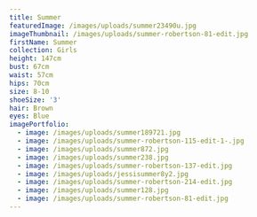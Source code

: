 ```yaml
---
title: Summer
featuredImage: /images/uploads/summer23490u.jpg
imageThumbnail: /images/uploads/summer-robertson-81-edit.jpg
firstName: Summer
collection: Girls
height: 147cm
bust: 67cm
waist: 57cm
hips: 70cm
size: 8-10
shoeSize: '3'
hair: Brown
eyes: Blue
imagePortfolio:
  - image: /images/uploads/summer189721.jpg
  - image: /images/uploads/summer-robertson-115-edit-1-.jpg
  - image: /images/uploads/summer872.jpg
  - image: /images/uploads/summer238.jpg
  - image: /images/uploads/summer-robertson-137-edit.jpg
  - image: /images/uploads/jessisummer8y2.jpg
  - image: /images/uploads/summer-robertson-214-edit.jpg
  - image: /images/uploads/summer128.jpg
  - image: /images/uploads/summer-robertson-81-edit.jpg
---
```



